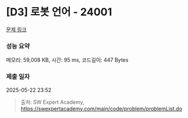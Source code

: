 # [D3] 로봇 언어 - 24001 

[문제 링크](https://swexpertacademy.com/main/code/problem/problemDetail.do?contestProbId=AZVqPrHaAy_HBIOy) 

### 성능 요약

메모리: 59,008 KB, 시간: 95 ms, 코드길이: 447 Bytes

### 제출 일자

2025-05-22 23:52



> 출처: SW Expert Academy, https://swexpertacademy.com/main/code/problem/problemList.do